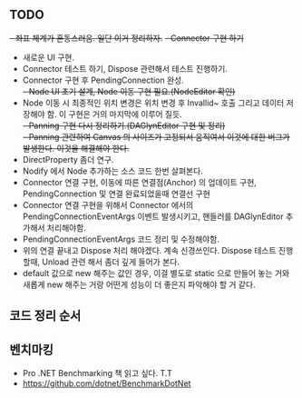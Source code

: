 ## TODO 

~~- 좌표 체계가 혼동스러움. 일단 이거 정리하자.~~
~~- Connector 구현 하기~~  
- 새로운 UI 구현.  
- Connector 테스트 하기, Dispose 관련해서 테스트 진행하기.  
- Connector 구현 후 PendingConnection 완성.  
~~- Node UI 초기 설계, Node 이동 구현 필요.(NodeEditor 확인)~~  
- Node 이동 시 최종적인 위치 변경은 위치 변경 후 Invallid~ 호출 그리고 데이터 저장해야 함. 이 구현은 거의 마지막에 이루어 질듯.   
~~- Panning 구현 다시 정리하기.(DAGlynEditor 구현 및 정리)~~   
~~- Panning 관련하여 Canvas 의 사이즈가 고정되서 움직여서 이것에 대한 버그가 발생한다. 이것을 해결해야 한다.~~  
- DirectProperty 좀더 연구.  
- Nodify 에서 Node 추가하는 소스 코드 한번 살펴본다.  
- Connector 연결 구현, 이동에 따른 연결점(Anchor) 의 업데이트 구현, PendingConnection 및 연결 완료되었을때 연결선 구현  
- Connector 연결 구현을 위해서 Connector 에서의 PendingConnectionEventArgs 이벤트 발생시키고, 핸들러를 DAGlynEditor 추가해서 처리해야함.
- PendingConnectionEventArgs 코드 정리 및 수정해야함.
- 위의 연결 끝내고 Dispose 처리 해야겠다. 계속 신경쓰인다. Dispose 테스트 진행할때, Unload 관련 해서 좀더 깊게 들어가 본다.
- default 값으로 new 해주는 값인 경우, 이걸 별도로 static 으로 만들어 놓는 거와 새롭게 new 해주는 거랑 어떤게 성능이 더 좋은지 파악해야 할 거 같다.

## 코드 정리 순서

## 벤치마킹
- Pro .NET Benchmarking 책 읽고 싶다. T.T
- https://github.com/dotnet/BenchmarkDotNet
